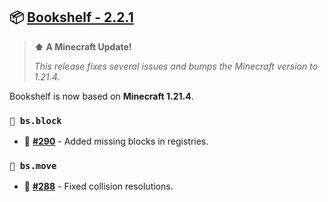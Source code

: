 ## 📦 [Bookshelf - 2.2.1](https://github.com/mcbookshelf/bookshelf/releases/tag/v2.2.1)

> **⬆️ A Minecraft Update!**
>
> *This release fixes several issues and bumps the Minecraft version to 1.21.4.*

Bookshelf is now based on **Minecraft 1.21.4**.


### `🧱 bs.block`

- 🐛 **[#290](https://github.com/mcbookshelf/bookshelf/issues/290)** - Added missing blocks in registries.

### `🏃 bs.move`

- 🐛 **[#288](https://github.com/mcbookshelf/bookshelf/issues/288)** - Fixed collision resolutions.
